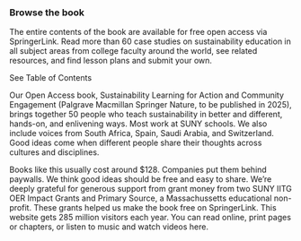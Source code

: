 ### Browse the book

The entire contents of the book are available for free open access via SpringerLink. Read more than 60 case studies on sustainability education in all subject areas from college faculty around the world, see related resources, and find lesson plans and submit your own.

<a class="ec-button">See Table of Contents</a>

Our Open Access book, Sustainability Learning for Action and Community Engagement (Palgrave Macmillan Springer Nature, to be published in 2025), brings together 50 people who teach sustainability in better and different, hands-on, and enlivening ways. Most work at SUNY schools. We also include voices from South Africa, Spain, Saudi Arabia, and Switzerland. Good ideas come when different people share their thoughts across cultures and disciplines.

Books like this usually cost around $128. Companies put them behind paywalls. We think good ideas should be free and easy to share. We’re deeply grateful for generous support from grant money from two SUNY IITG OER Impact Grants and Primary Source, a Massachussetts educational non-profit. These grants helped us make the book free on SpringerLink. This website gets 285 million visitors each year. You can read online, print pages or chapters, or listen to music and watch videos here.
